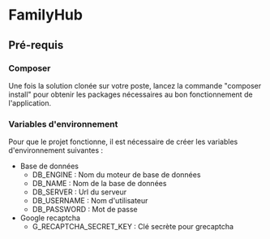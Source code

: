 # FamilyHub
## Pré-requis
### Composer
Une fois la solution clonée sur votre poste, lancez la commande "composer install" pour obtenir les packages nécessaires au bon fonctionnement de l'application.
### Variables d'environnement
Pour que le projet fonctionne, il est nécessaire de créer les variables d'environnement suivantes :
* Base de données
    * DB_ENGINE : Nom du moteur de base de données
    * DB_NAME : Nom de la base de données
    * DB_SERVER : Url du serveur
    * DB_USERNAME : Nom d'utilisateur
    * DB_PASSWORD : Mot de passe
* Google recaptcha
    * G_RECAPTCHA_SECRET_KEY : Clé secrète pour grecaptcha
 